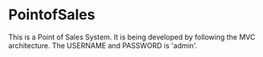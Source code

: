 # PointofSales
This is a Point of Sales System.
It is being developed by following the MVC architecture.
The USERNAME and PASSWORD is 'admin'.

